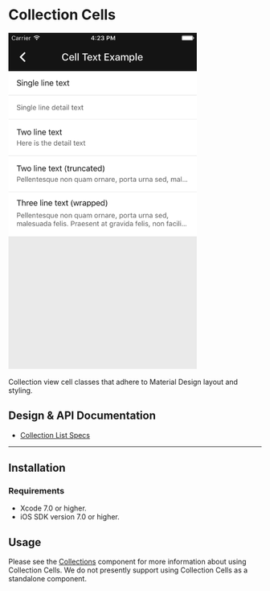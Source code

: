 <!--docs:
title: "Collection Cells"
layout: detail
section: components
excerpt: "Collection view cell classes that adhere to Material Design layout and styling."
iconId: list
path: /catalog/collections/collection-cells/
-->

# Collection Cells

<div class="article__asset article__asset--screenshot">
  <img src="docs/assets/collection_cells.png" alt="Collection Cells" width="375">
</div>

Collection view cell classes that adhere to Material Design layout and styling.

## Design & API Documentation

<ul class="icon-list">
  <li class="icon-list-item icon-list-item--spec"><a href="https://material.io/guidelines/components/lists.html#lists-specs">Collection List Specs</a></li>
</ul>

- - -

## Installation

### Requirements

- Xcode 7.0 or higher.
- iOS SDK version 7.0 or higher.

## Usage

Please see the [Collections](../Collections/) component for more information about using Collection
Cells. We do not presently support using Collection Cells as a standalone component.
